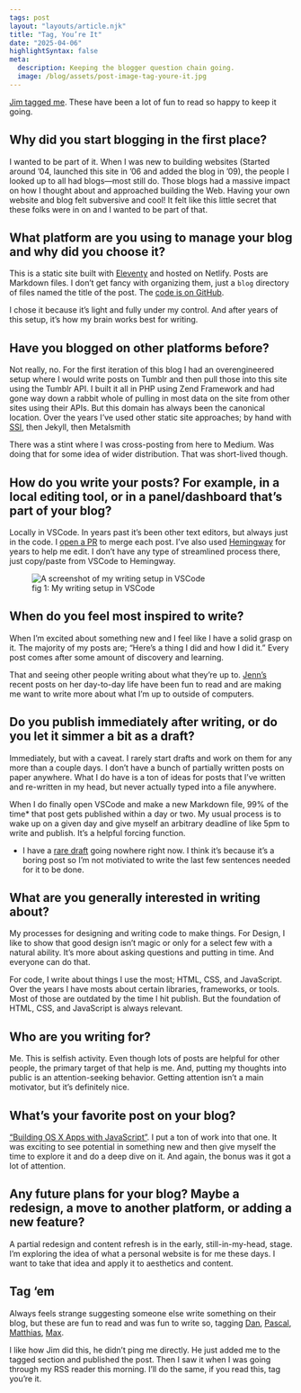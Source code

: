 ```yaml
---
tags: post
layout: "layouts/article.njk"
title: "Tag, You’re It"
date: "2025-04-06"
highlightSyntax: false
meta:
  description: Keeping the blogger question chain going.
  image: /blog/assets/post-image-tag-youre-it.jpg
---
```


[Jim tagged me](https://blog.jim-nielsen.com/2025/tag-youre-it/). These have been a lot of fun to read so happy to keep it going.

## Why did you start blogging in the first place?

I wanted to be part of it. When I was new to building websites (Started around ’04, launched this site in ’06 and added the blog in ’09), the people I looked up to all had blogs—most still do. Those blogs had a massive impact on how I thought about and approached building the Web. Having your own website and blog felt subversive and cool! It felt like this little secret that these folks were in on and I wanted to be part of that.

## What platform are you using to manage your blog and why did you choose it?

This is a static site built with [Eleventy](https://www.11ty.dev/) and hosted on Netlify. Posts are Markdown files. I don’t get fancy with organizing them, just a <code>blog</code> directory of files named the title of the post. The [code is on GitHub](https://github.com/tylergaw/tylergaw.com).

I chose it because it’s light and fully under my control. And after years of this setup, it’s how my brain works best for writing.

## Have you blogged on other platforms before?

Not really, no. For the first iteration of this blog I had an overengineered setup where I would write posts on Tumblr and then pull those into this site using the Tumblr API. I built it all in PHP using Zend Framework and had gone way down a rabbit whole of pulling in most data on the site from other sites using their APIs. But this domain has always been the canonical location. Over the years I’ve used other static site approaches; by hand with [SSI](https://en.wikipedia.org/wiki/Server_Side_Includes), then Jekyll, then Metalsmith

There was a stint where I was cross-posting from here to Medium. Was doing that for some idea of wider distribution. That was short-lived though.

## How do you write your posts? For example, in a local editing tool, or in a panel/dashboard that’s part of your blog?

Locally in VSCode. In years past it’s been other text editors, but always just in the code. I [open a PR](https://github.com/tylergaw/tylergaw.com/pull/92) to merge each post. I’ve also used [Hemingway](https://hemingwayapp.com/) for years to help me edit. I don’t have any type of streamlined process there, just copy/paste from VSCode to Hemingway.

<figure>
  <picture>
    <img src="https://stuff.tylergaw.com/post-tag-youre-it/writing-in-vscode.jpg" alt="A screenshot of my writing setup in VSCode" />
  </picture>
  <figcaption>fig 1: My writing setup in VSCode</figcaption>
</figure>

## When do you feel most inspired to write?

When I’m excited about something new and I feel like I have a solid grasp on it. The majority of my posts are; “Here’s a thing I did and how I did it.” Every post comes after some amount of discovery and learning.

That and seeing other people writing about what they’re up to. [Jenn’s](https://livelaugh.blog/) recent posts on her day-to-day life have been fun to read and are making me want to write more about what I’m up to outside of computers.

## Do you publish immediately after writing, or do you let it simmer a bit as a draft?

Immediately, but with a caveat. I rarely start drafts and work on them for any more than a couple days. I don’t have a bunch of partially written posts on paper anywhere. What I do have is a ton of ideas for posts that I’ve written and re-written in my head, but never actually typed into a file anywhere.

When I do finally open VSCode and make a new Markdown file, 99% of the time\* that post gets published within a day or two. My usual process is to wake up on a given day and give myself an arbitrary deadline of like 5pm to write and publish. It’s a helpful forcing function.

- I have a [rare draft](htts://github.com/tylergaw/tylergaw.com/pull/91) going nowhere right now. I think it’s because it’s a boring post so I’m not motiviated to write the last few sentences needed for it to be done.

## What are you generally interested in writing about?

My processes for designing and writing code to make things. For Design, I like to show that good design isn’t magic or only for a select few with a natural ability. It’s more about asking questions and putting in time. And everyone can do that.

For code, I write about things I use the most; HTML, CSS, and JavaScript. Over the years I have mosts about certain libraries, frameworks, or tools. Most of those are outdated by the time I hit publish. But the foundation of HTML, CSS, and JavaScript is always relevant.

## Who are you writing for?

Me. This is selfish activity. Even though lots of posts are helpful for other people, the primary target of that help is me. And, putting my thoughts into public is an attention-seeking behavior. Getting attention isn’t a main motivator, but it’s definitely nice.

## What’s your favorite post on your blog?

[“Building OS X Apps with JavaScript”](https://tylergaw.com/blog/building-osx-apps-with-js/). I put a ton of work into that one. It was exciting to see potential in something new and then give myself the time to explore it and do a deep dive on it. And again, the bonus was it got a lot of attention.

## Any future plans for your blog? Maybe a redesign, a move to another platform, or adding a new feature?

A partial redesign and content refresh is in the early, still-in-my-head, stage. I’m exploring the idea of what a personal website is for me these days. I want to take that idea and apply it to aesthetics and content.

## Tag ‘em

Always feels strange suggesting someone else write something on their blog, but these are fun to read and was fun to write so, tagging [Dan](https://danleatherman.com), [Pascal](https://www.pascal.com/diary), [Matthias](https://matthiasott.com/), [Max](https://mxb.dev/).

I like how Jim did this, he didn’t ping me directly. He just added me to the tagged section and published the post. Then I saw it when I was going through my RSS reader this morning. I’ll do the same, if you read this, tag you’re it.
